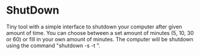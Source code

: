 ShutDown
========
Tiny tool with a simple interface to shutdown your computer after given amount of time. You can choose between a set amount of minutes (5, 10, 30 or 60) or fill in your own amount of minutes. 
The computer will be shutdown using the command "shutdown -s -t <time>".
